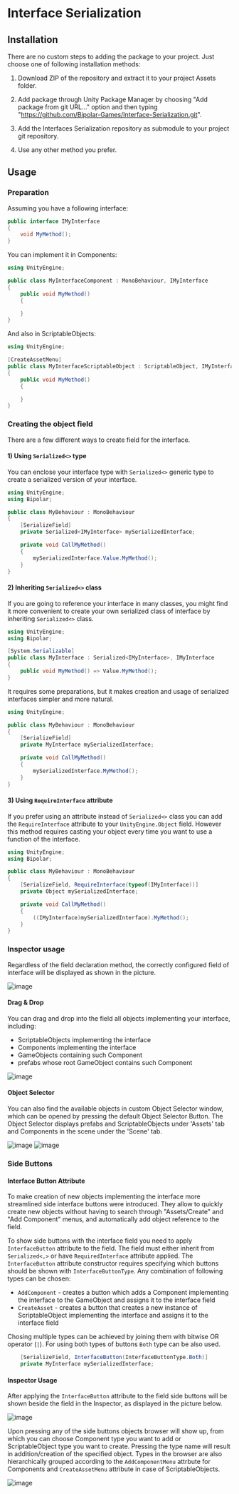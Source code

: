# Interface Serialization

## Installation 
There are no custom steps to adding the package to your project. Just choose one of following installation methods:

1) Download ZIP of the repository and extract it to your project Assets folder.

2) Add package through Unity Package Manager by choosing "Add package from git URL..." option and then typing "https://github.com/Bipolar-Games/Interface-Serialization.git".

3) Add the Interfaces Serialization repository as submodule to your project git repository.

4) Use any other method you prefer.

## Usage

### Preparation
Assuming you have a following interface:

```cs
public interface IMyInterface
{
    void MyMethod();
}
```

You can implement it in Components:
```cs
using UnityEngine;

public class MyInterfaceComponent : MonoBehaviour, IMyInterface
{
    public void MyMethod()
    {

    }
}
```

And also in ScriptableObjects: 
```cs
using UnityEngine;

[CreateAssetMenu]
public class MyInterfaceScriptableObject : ScriptableObject, IMyInterface
{
    public void MyMethod()
    {

    }
}
```

### Creating the object field

There are a few different ways to create field for the interface. 

#### 1) Using `Serialized<>` type

You can enclose your interface type with `Serialized<>` generic type to create a serialized version of your interface.

```cs
using UnityEngine;
using Bipolar;

public class MyBehaviour : MonoBehaviour
{
    [SerializeField]
    private Serialized<IMyInterface> mySerializedInterface;

    private void CallMyMethod()
    {
        mySerializedInterface.Value.MyMethod();
    }
}
```

#### 2) Inheriting `Serialized<>` class

If you are going to reference your interface in many classes, you might find it more convenient to create your own serialized class of interface by inheriting `Serialized<>` class.

```cs
using UnityEngine;
using Bipolar;

[System.Serializable]
public class MyInterface : Serialized<IMyInterface>, IMyInterface
{
    public void MyMethod() => Value.MyMethod();
}
```

It requires some preparations, but it makes creation and usage of serialized interfaces simpler and more natural.

```cs
using UnityEngine;

public class MyBehaviour : MonoBehaviour
{
    [SerializeField]
    private MyInterface mySerializedInterface;

    private void CallMyMethod()
    {
        mySerializedInterface.MyMethod();
    }
}
```

#### 3) Using `RequireInterface` attribute

If you prefer using an attribute instead of `Serialized<>` class you can add the `RequireInterface` attribute to your `UnityEngine.Object` field. However this method requires casting your object every time you want to use a function of the interface.

```cs
using UnityEngine;
using Bipolar;

public class MyBehaviour : MonoBehaviour
{
    [SerializeField, RequireInterface(typeof(IMyInterface))]
    private Object mySerializedInterface;

    private void CallMyMethod()
    {
        ((IMyInterface)mySerializedInterface).MyMethod();
    }
}
```

### Inspector usage

Regardless of the field declaration method, the correctly configured field of interface will be displayed as shown in the picture.

![image](https://github.com/user-attachments/assets/23727899-8c6d-40d2-ae25-bb860b7ec003)

#### Drag & Drop

You can drag and drop into the field all objects implementing your interface, including:
- ScriptableObjects implementing the interface
- Components implementing the interface
- GameObjects containing such Component
- prefabs whose root GameObject contains such Component

![image](https://github.com/user-attachments/assets/d4ca99ed-1121-4828-9707-280fc88241a6)

#### Object Selector

You can also find the available objects in custom Object Selector window, which can be opened by pressing the default Object Selector Button. The Object Selector displays prefabs and ScriptableObjects under 'Assets' tab and Components in the scene under the 'Scene' tab.

![image](https://github.com/user-attachments/assets/65514655-23e2-4617-bca9-ebdff2465262)
![image](https://github.com/user-attachments/assets/690786ff-8bea-418f-a592-37a87c4c8c42)


### Side Buttons

#### Interface Button Attribute
To make creation of new objects implementing the interface more streamlined side interface buttons were introduced. They allow to quickly create new objects without having to search through "Assets/Create" and "Add Component" menus, and automatically add object reference to the field.

To show side buttons with the interface field you need to apply `InterfaceButton` attribute to the field. The field must either inherit from `Serialized<,>` or have `RequiredInterface` attribute applied. The `InterfaceButton` attribute constructor requires specifying which buttons should be shown with `InterfaceButtonType`. Any combination of following types can be chosen:
- `AddComponent` - creates a button which adds a Component implementing the interface to the GameObject and assigns it to the interface field
- `CreateAsset` - creates a button that creates a new instance of ScriptableObject implementing the interface and assigns it to the interface field


Chosing multiple types can be achieved by joining them with bitwise OR operator (`|`).
For using both types of buttons `Both` type can be also used.
 
```cs
    [SerializeField, InterfaceButton(InterfaceButtonType.Both)]
    private MyInterface mySerializedInterface;
```

#### Inspector Usage
After applying the `InterfaceButton` attribute to the field side buttons will be shown beside the field in the Inspector, as displayed in the picture below.

![image](https://github.com/user-attachments/assets/32f3167e-8fe3-44e1-b165-0550688c1b3d)

Upon pressing any of the side buttons objects browser will show up, from which you can choose Component type you want to add or ScriptableObject type you want to create. Pressing the type name will result in addition/creation of the specified object. Types in the browser are also hierarchically grouped according to the `AddComponentMenu` attrbute for Components and `CreateAssetMenu` attribute in case of ScriptableObjects.

![image](https://github.com/user-attachments/assets/f45ae35c-51b2-4579-8fd6-c6ed25171731)
